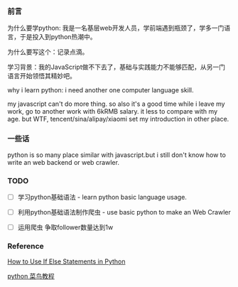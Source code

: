 ### 前言
为什么要学python: 我是一名基层web开发人员，学前端遇到瓶颈了，学多一门语言，于是投入到python热潮中。


为什么要写这个：记录点滴。

学习背景：我的JavaScript做不下去了，基础与实践能力不能够匹配，从另一门语言开始领悟其精妙吧。


why i learn python: i need another one computer language skill.

my javascript can't do more thing. so also it's a good time while i leave my work, go to another work with 6kRMB salary. it less to compare with my age. but WTF, tencent/sina/alipay/xiaomi set my introduction in other place.


### 一些话
python is so many place similar with javascript.but i still don't know how to write an web backend or web crawler.

### TODO
- [ ] 学习python基础语法 - learn python basic language usage.

- [ ] 利用python基础语法制作爬虫 - use basic python to make an Web Crawler

- [ ] 运用爬虫  争取follower数量达到1w

### Reference
[How to Use If Else Statements in Python](https://www.youtube.com/watch?v=AWek49wXGzI)


[python 菜鸟教程](http://www.runoob.com/python/python-continue-statement.html)
